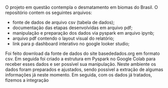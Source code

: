 O projeto em questão contempla o desmatamento em biomas do Brasil. O repositório contem os seguintes arquivos:
  - fonte de dados de arquivo csv (tabela de dados);
  - documentação das etapas desenvolvidas em arquivo pdf;
  - manipulação e preparação dos dados via pyspark em arquivo ipynb;
  - arquivo pdf contendo o layout visual do relatório;
  - link para p dashboard interativo no google looker studio;

Foi feito download da fonte de dados do site basededados.org em formato csv. Em seguida foi criado a estrutura em Pyspark no Google Colab para receber esses dados e ser possível sua manipulação. Neste ambiente 
os dados foram preparados e ajustados, sendo possível a extração de algumas informações já neste momento.
Em seguida, com os dados já tratados, fizemos a integração 
